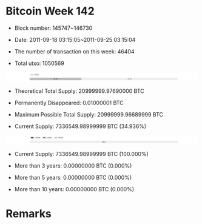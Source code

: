 # Bitcoin Week 142

- Block number: 145747~146730

- Date: 2011-09-18 03:15:05~2011-09-25 03:15:04

- The number of transaction on this week: 46404

- Total utxo: 1050569

![](../images/mined_week142.png)

- Theoretical Total Supply: 20999999.97690000 BTC

- Permanently Disappeared: 0.01000001 BTC

- Maximum Possible Total Supply: 20999999.96689999 BTC

- Current Supply: 7336549.98999999 BTC (34.936%)

![](../images/year_week142.png)


- Current Supply: 7336549.98999999 BTC (100.000%)

- More than 3 years: 0.00000000 BTC (0.000%)

- More than 5 years: 0.00000000 BTC (0.000%)

- More than 10 years: 0.00000000 BTC (0.000%)

# Remarks

